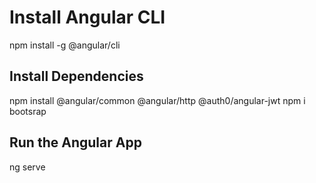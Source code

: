 # Install Angular CLI

npm install -g @angular/cli


## Install Dependencies

npm install @angular/common @angular/http @auth0/angular-jwt
npm i bootsrap


## Run the Angular App

ng serve

